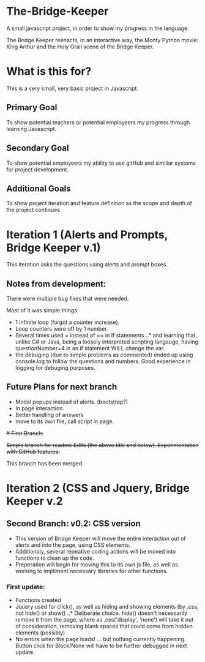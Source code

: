 # The-Bridge-Keeper
A small javascript project, in order to show my progress in the language.

The Bridge Keeper reenacts, in an interactive way, the Monty Python movie: King Arthur and the Holy Grail scene of the Bridge Keeper. 


# What is this for?

This is a very small, very basic project in Javascript. 

## Primary Goal

To show potential teachers or potential employeers my progress through learning Javascript.

## Secondary Goal

To show potential employeers my ability to use gitHub and similiar systems for project development.

## Additional Goals

To show project iteration and feature definition as the scope and depth of the project continues

# Iteration 1 (Alerts and Prompts, Bridge Keeper v.1)

This iteration asks the questions using alerts and prompt boxes. 

## Notes from development:

There were multiple bug fixes that were needed. 

Most of it was simple things: 
* 1 infinite loop (forgot a counter increase). 
* Loop counters were off by 1 number. 
* Several times used = instead of == in If statements 
..* and learning that, unlike C# or Java, being a loosely interpreted scripting langauge, having questionNumber=4 in an if statement WILL change the var.
* the debuging (due to simple problems as commented) ended up using console.log to follow the questions and numbers. Good experience in logging for debuging purposes.

## Future Plans for next branch

* Modal popups instead of alerts. (bootstrap?)
* In page interaction. 
* Better handling of answers
* move to its own file, call script in page.

~~# First Branch:~~

~~Simple branch for readme Edits (the above title and below). Experimentation with GitHub features.~~

This branch has been merged.

# Iteration 2 (CSS and Jquery, Bridge Keeper v.2

## Second Branch: v0.2: CSS version

* This version of Bridge Keeper will move the entire interaction out of alerts and into the page, using CSS elements.
* Additionaly, several repeative coding actions will be moved into functions to clean up the code.
* Preperation will begin for moving this to its own js file, as well as working to impliment necessary libraries for other functions.

### First update:

* Functions created
* Jquery used for click(), as well as hiding and showing elements (by .css, not hide() or show()
..* Deliberate choice. hide() doesn't necessarily remove it from the page, where as .css('display', 'none') will take it out of consideration, removing blank spaces that could come from hidden elements (possibly)
* No errors when the page loads! ... but nothing currently happening. Button click for Block/None will have to be further debugged in next update.

